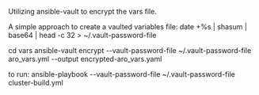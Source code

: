 Utilizing ansible-vault to encrypt the vars file. 


A simple approach to create a vaulted variables file:
date +%s | shasum | base64 | head -c 32 > ~/.vault-password-file

cd vars
ansible-vault encrypt --vault-password-file ~/.vault-password-file aro_vars.yml --output encrypted-aro_vars.yaml



to run: ansible-playbook --vault-password-file ~/.vault-password-file cluster-build.yml


